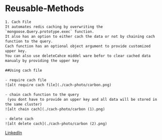# Reusable-Methods

    1. Cach File
    It automates redis caching by overwriting the `mongoose.Query.prototype.exec` function.
    It also has an option to either cach the data or not by chaining cach function to the query.
    Cach function has an optional object argument to provide customized upper key.
    You can also use deleteCahce middel ware befor to clear cached data manualy by providing the upper key

    ##Using cach file

    - require cach file
    ![alt require cach file](./cach-photo/carbon.png)

    - chain cach function to the query
     (you dont have to provide an upper key and all data will be stored in the same cluster)
    ![alt chain cach](./cach-photo/carbon (1).png)

    - delete cach
    ![alt delete cach](./cach-photo/carbon (2).png)

[LinkedIn](https://www.linkedin.com/in/ahmed-abdelgaber/)
